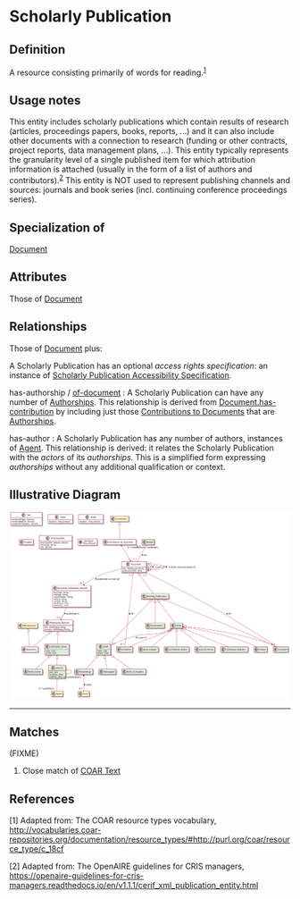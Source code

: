 # Scholarly Publication

## Definition
A resource consisting primarily of words for reading.<sup>[1](#fn1)</sup>

## Usage notes
This entity includes scholarly publications which contain results of research (articles, proceedings papers, books, reports, ...) and it can also include other documents with a connection to research (funding or other contracts, project reports, data management plans, ...). 
This entity typically represents the granularity level of a single published item for which attribution information is attached (usually in the form of a list of authors and contributors).<sup>[2](#fn2)</sup> 
This entity is NOT used to represent publishing channels and sources: journals and book series (incl. continuing conference proceedings series).

## Specialization of
[Document](https://github.com/EuroCRIS/CERIF-Core/blob/main/entities/Document.md)

## Attributes
Those of [Document](https://github.com/EuroCRIS/CERIF-Core/blob/main/entities/Document.md#attributes)

## Relationships
Those of [Document](https://github.com/EuroCRIS/CERIF-Core/blob/main/entities/Document.md#relationships) plus:

A Scholarly Publication has an optional *access rights specification*: an instance of [Scholarly Publication Accessibility Specification](../entities/Scholarly_Publication_Accessibility_Specification.md).

<a name="rel__has-authorship">has-authorship</a> / [of-document](../entities/Authorship.md#user-content-rel__of-document) : A Scholarly Publication can have any number of [Authorships](../entities/Authorship.md). This relationship is derived from [Document.has-contribution](https://github.com/EuroCRIS/CERIF-Core/blob/main/entities/Document.md#user-content-rel__has-contribution) by including just those [Contributions to Documents](https://github.com/EuroCRIS/CERIF-Core/blob/main/entities/Contribution_to_Document.md) that are [Authorships](../entities/Authorship.md).

<a name="rel__has-author">has-author</a> : A Scholarly Publication has any number of authors, instances of [Agent](https://github.com/EuroCRIS/CERIF-Core/blob/main/entities/Agent.md). This relationship is derived: it relates the Scholarly Publication with the *actors* of its *authorships*. This is a simplified form expressing *authorships* without any additional qualification or context.

## Illustrative Diagram
![The Scholarly Publication diagram](../diagrams/scholarlyPublication.svg)

---
## Matches
(FIXME)
1. Close match of [COAR Text](http://vocabularies.coar-repositories.org/documentation/resource_types/#http://purl.org/coar/resource_type/c_18cf)

## References
<a name="fn1">\[1\]</a> Adapted from: The COAR resource types vocabulary, http://vocabularies.coar-repositories.org/documentation/resource_types/#http://purl.org/coar/resource_type/c_18cf

<a name="fn2">\[2\]</a> Adapted from: The OpenAIRE guidelines for CRIS managers, https://openaire-guidelines-for-cris-managers.readthedocs.io/en/v1.1.1/cerif_xml_publication_entity.html

